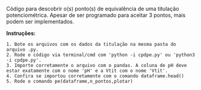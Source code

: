 Código para descobrir o(s) ponto(s) de equivalência de uma titulação potenciométrica. Apesar de ser programado para aceitar 3 pontos, mais podem ser implementados. 

**Instruções:**

    1. Bote os arquivos com os dados da titulação na mesma pasta do arquivo .py.
    2. Rode o código via terminal/cmd com 'python -i cpdpe.py' ou 'python3 -i cpdpe.py'.
    3. Importe corretamente o arquivo com o pandas. A coluna de pH deve estar exatamente com o nome 'pH' e a Vtit com o nome 'Vtit'.
    4. Confira se importou corretamente com o comando dataframe.head()
    5. Rode o comando pe(dataframe,n_pontos,plotar)
